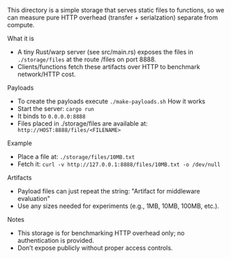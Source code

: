 This directory is a simple storage that serves static files to functions, so we can measure pure HTTP overhead (transfer + serialzation) separate from compute.

What it is
- A tiny Rust/warp server (see src/main.rs) exposes the files in `./storage/files` at the route /files on port 8888.
- Clients/functions fetch these artifacts over HTTP to benchmark network/HTTP cost.

Payloads
- To create the payloads execute `./make-payloads.sh`
How it works
- Start the server: `cargo run`
- It binds to `0.0.0.0:8888`
- Files placed in ./storage/files are available at:` http://HOST:8888/files/<FILENAME>`

Example
- Place a file at: `./storage/files/10MB.txt`
- Fetch it: `curl -v http://127.0.0.1:8888/files/10MB.txt -o /dev/null`

Artifacts
- Payload files can just repeat the string: "Artifact for middleware evaluation"
- Use any sizes needed for experiments (e.g., 1MB, 10MB, 100MB, etc.).

Notes
- This storage is for benchmarking HTTP overhead only; no authentication is provided.
- Don’t expose publicly without proper access controls.
